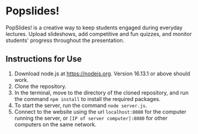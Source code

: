 # Popslides!
PopSlides! is a creative way to keep students engaged during everyday lectures. Upload slideshows, add competitive and fun quizzes, and monitor students' progress throughout the presentation.

## Instructions for Use
1. Download node.js at https://nodejs.org. Version 16.13.1 or above should work.
2. Clone the repository.
3. In the terminal, move to the directory of the cloned repository, and run the command `npm install` to install the required packages.
4. To start the server, run the command `node server.js`.
5. Connect to the website using the url `localhost:8080` for the computer running the server, or `[IP of server computer]:8080` for other computers on the same network.
